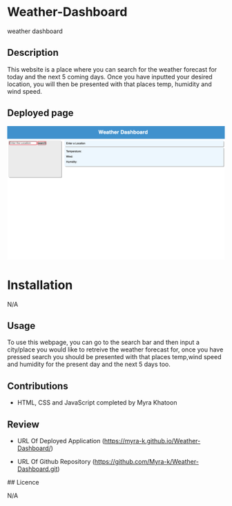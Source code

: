 # Weather-Dashboard

weather dashboard

## Description

This website is a place where you can search for the weather forecast for today and the next 5 coming days. Once you have inputted your desired location, you will then be presented with that places temp, humidity and wind speed.

## Deployed page


![Deployed page screenshot](./Assets/Screenshot%202023-05-18%20at%2023.06.07.png)

# Installation

N/A

## Usage

To use this webpage, you can go to the search bar and then input a city/place you would like to retreive the weather forecast for, once you have pressed search you should be presented with that places temp,wind speed and humidity for the present day and the next 5 days too.
 
## Contributions

* HTML, CSS and JavaScript completed by Myra Khatoon


## Review

* URL Of Deployed Application (https://myra-k.github.io/Weather-Dashboard/)

* URL Of Github Repository (https://github.com/Myra-k/Weather-Dashboard.git)

## Licence

N/A